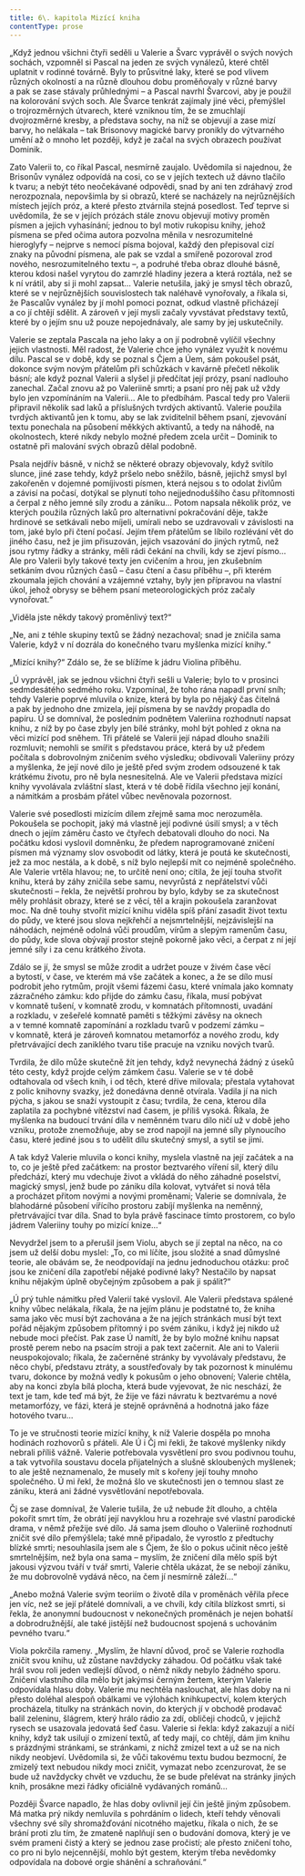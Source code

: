 ```yaml
---
title: 6\. kapitola Mizící kniha
contentType: prose
---
```


„Když jednou všichni čtyři seděli u Valerie a Švarc vyprávěl o svých nových sochách, vzpomněl si Pascal na jeden ze svých vynálezů, které chtěl uplatnit v rodinné továrně. Byly to průsvitné laky, které se pod vlivem různých okolností a na různě dlouhou dobu proměňovaly v různé barvy a pak se zase stávaly průhlednými – a Pascal navrhl Švarcovi, aby je použil na kolorování svých soch. Ale Švarce tenkrát zajímaly jiné věci, přemýšlel o trojrozměrných útvarech, které vzniknou tím, že se zmuchlají dvojrozměrné kresby, a představa sochy, na níž se objevují a zase mizí barvy, ho nelákala – tak Brisonovy magické barvy pronikly do výtvarného umění až o mnoho let později, když je začal na svých obrazech používat Dominik.

Zato Valerii to, co říkal Pascal, nesmírně zaujalo. Uvědomila si najednou, že Brisonův vynález odpovídá na cosi, co se v jejích textech už dávno tlačilo k tvaru; a nebýt této neočekávané odpovědi, snad by ani ten zdráhavý zrod nerozpoznala, nepovšimla by si obrazů, které se nacházely na nejrůznějších místech jejích próz, a které přesto ztvárnila stejná posedlost. Teď teprve si uvědomila, že se v jejích prózách stále znovu objevují motivy proměn písmen a jejich vyhasínání; jednou to byl motiv rukopisu knihy, jehož písmena se před očima autora pozvolna měnila v nesrozumitelné hieroglyfy – nejprve s nemocí písma bojoval, každý den přepisoval cizí znaky na původní písmena, ale pak se vzdal a smířeně pozoroval zrod nového, nesrozumitelného textu –, a podruhé třeba obraz dlouhé básně, kterou kdosi našel vyrytou do zamrzlé hladiny jezera a která roztála, než se k ní vrátil, aby si ji mohl zapsat… Valerie netušila, jaký je smysl těch obrazů, které se v nejrůznějších souvislostech tak naléhavě vynořovaly, a říkala si, že Pascalův vynález by jí mohl pomoci poznat, odkud vlastně přicházejí a co jí chtějí sdělit. A zároveň v její mysli začaly vyvstávat představy textů, které by o jejím snu už pouze nepojednávaly, ale samy by jej uskutečnily.

Valerie se zeptala Pascala na jeho laky a on jí podrobně vylíčil všechny jejich vlastnosti. Měl radost, že Valerie chce jeho vynález využít k novému dílu. Pascal se v době, kdy se poznal s Čjem a Úem, sám pokoušel psát, dokonce svým novým přátelům při schůzkách v kavárně přečetl několik básní; ale když poznal Valerii a slyšel ji předčítat její prózy, psaní nadlouho zanechal. Začal znovu až po Valeriině smrti; a psaní pro něj pak už vždy bylo jen vzpomínáním na Valerii… Ale to předbíhám. Pascal tedy pro Valerii připravil několik sad laků a příslušných tvrdých aktivantů. Valerie použila tvrdých aktivantů jen k tomu, aby se lak zviditelnil během psaní, zjevování textu ponechala na působení měkkých aktivantů, a tedy na náhodě, na okolnostech, které nikdy nebylo možné předem zcela určit – Dominik to ostatně při malování svých obrazů dělal podobně.

Psala nejdřív básně, v nichž se některé obrazy objevovaly, když svítilo slunce, jiné zase tehdy, když pršelo nebo sněžilo, básně, jejichž smysl byl zakořeněn v dojemné pomíjivosti písmen, která nejsou s to odolat živlům a závisí na počasí, dotýkal se plynutí toho nejjednoduššího času přítomnosti a čerpal z něho jemné síly zrodu a zániku… Potom napsala několik próz, ve kterých použila různých laků pro alternativní pokračování děje, takže hrdinové se setkávali nebo míjeli, umírali nebo se uzdravovali v závislosti na tom, jaké bylo při čtení počasí. Jejím třem přátelům se líbilo rozlévání vět do jiného času, než je jim přisuzován, jejich vsazování do jiných rytmů, než jsou rytmy řádky a stránky, měli rádi čekání na chvíli, kdy se zjeví písmo… Ale pro Valerii byly takové texty jen cvičením a hrou, jen zkušebním setkáním dvou různých časů – času čtení a času příběhu –, při kterém zkoumala jejich chování a vzájemné vztahy, byly jen přípravou na vlastní úkol, jehož obrysy se během psaní meteorologických próz začaly vynořovat.“

„Viděla jste někdy takový proměnlivý text?“

„Ne, ani z téhle skupiny textů se žádný nezachoval; snad je zničila sama Valerie, když v ní dozrála do konečného tvaru myšlenka mizící knihy.“

„Mizící knihy?“ Zdálo se, že se blížíme k jádru Violina příběhu.

„Ú vyprávěl, jak se jednou všichni čtyři sešli u Valerie; bylo to v prosinci sedmdesátého sedmého roku. Vzpomínal, že toho rána napadl první sníh; tehdy Valerie poprvé mluvila o knize, která by byla po nějaký čas čitelná a pak by jednoho dne zmizela, její písmena by se navždy propadla do papíru. Ú se domníval, že posledním podnětem Valeriina rozhodnutí napsat knihu, z níž by po čase zbyly jen bílé stránky, mohl být pohled z okna na věci mizící pod sněhem. Tři přátelé se Valerii její nápad dlouho snažili rozmluvit; nemohli se smířit s představou práce, která by už předem počítala s dobrovolným zničením svého výsledku; obdivovali Valeriiny prózy a myšlenka, že její nové dílo je ještě před svým zrodem odsouzené k tak krátkému životu, pro ně byla nesnesitelná. Ale ve Valerii představa mizící knihy vyvolávala zvláštní slast, která v té době řídila všechno její konání, a námitkám a prosbám přátel vůbec nevěnovala pozornost.

Valerie své posedlosti mizícím dílem zřejmě sama moc nerozuměla. Pokoušela se pochopit, jaký má vlastně její podivné úsilí smysl; a v těch dnech o jejím záměru často ve čtyřech debatovali dlouho do noci. Na počátku kdosi vyslovil domněnku, že předem naprogramované zničení písmen má významy slov osvobodit od látky, která je poutá ke skutečnosti, jež za moc nestála, a k době, s níž bylo nejlepší mít co nejméně společného. Ale Valerie vrtěla hlavou; ne, to určitě není ono; cítila, že její touha stvořit knihu, která by záhy zničila sebe samu, nevyrůstá z nepřátelství vůči skutečnosti – řekla, že největší prohrou by bylo, kdyby se za skutečnost měly prohlásit obrazy, které se z věcí, těl a krajin pokoušela zaranžovat moc. Na dně touhy stvořit mizící knihu viděla spíš přání zasadit život textu do půdy, ve které jsou slova nejkřehčí a nejsmrtelnější, nejzávislejší na náhodách, nejméně odolná vůči proudům, vírům a slepým ramenům času, do půdy, kde slova obývají prostor stejně pokorně jako věci, a čerpat z ní její jemné síly i za cenu krátkého života.

Zdálo se jí, že smysl se může zrodit a udržet pouze v živém čase věcí a bytostí, v čase, ve kterém má vše začátek a konec, a že se dílo musí podrobit jeho rytmům, projít všemi fázemi času, které vnímala jako komnaty zázračného zámku: kdo přijde do zámku času, říkala, musí pobývat v komnatě tušení, v komnatě zrodu, v komnatách přítomnosti, uvadání a rozkladu, v zešeřelé komnatě paměti s těžkými závěsy na oknech a v temné komnatě zapomínání a rozkladu tvarů v podzemí zámku – v komnatě, která je zároveň komnatou metamorfóz a nového zrodu, kdy přetrvávající dech zaniklého tvaru tiše pracuje na vzniku nových tvarů.

Tvrdila, že dílo může skutečně žít jen tehdy, když nevynechá žádný z úseků této cesty, když projde celým zámkem času. Valerie se v té době odtahovala od všech knih, i od těch, které dříve milovala; přestala vytahovat z polic knihovny svazky, jež donedávna denně otvírala. Vadila jí na nich pýcha, s jakou se snaží vystoupit z času; tvrdila, že cena, kterou díla zaplatila za pochybné vítězství nad časem, je příliš vysoká. Říkala, že myšlenka na budoucí trvání díla v neměnném tvaru dílo ničí už v době jeho vzniku, protože znemožňuje, aby se zrod napojil na jemné síly plynoucího času, které jediné jsou s to udělit dílu skutečný smysl, a sytil se jimi.

A tak když Valerie mluvila o konci knihy, myslela vlastně na její začátek a na to, co je ještě před začátkem: na prostor beztvarého víření sil, který dílu předchází, který mu vdechuje život a vkládá do něho záhadné poselství, magický smysl, jenž bude po zániku díla kolovat, vytvářet si nová těla a procházet přitom novými a novými proměnami; Valerie se domnívala, že blahodárné působení vířícího prostoru zabíjí myšlenka na neměnný, přetrvávající tvar díla. Snad to byla právě fascinace tímto prostorem, co bylo jádrem Valeriiny touhy po mizící knize…“

Nevydržel jsem to a přerušil jsem Violu, abych se jí zeptal na něco, na co jsem už delší dobu myslel: „To, co mi líčíte, jsou složité a snad důmyslné teorie, ale obávám se, že neodpovídají na jednu jednoduchou otázku: proč jsou ke zničení díla zapotřebí nějaké podivné laky? Nestačilo by napsat knihu nějakým úplně obyčejným způsobem a pak ji spálit?“

„Ú prý tuhle námitku před Valerií také vyslovil. Ale Valerii představa spálené knihy vůbec nelákala, říkala, že na jejím plánu je podstatné to, že kniha sama jako věc musí být zachována a že na jejích stránkách musí být text pořád nějakým způsobem přítomný i po svém zániku, i když jej nikdo už nebude moci přečíst. Pak zase Ú namítl, že by bylo možné knihu napsat prostě perem nebo na psacím stroji a pak text začernit. Ale ani to Valerii neuspokojovalo; říkala, že začerněné stránky by vyvolávaly představu, že něco chybí, představu ztráty, a soustřeďovaly by tak pozornost k minulému tvaru, dokonce by možná vedly k pokusům o jeho obnovení; Valerie chtěla, aby na konci zbyla bílá plocha, která bude vyjevovat, že nic neschází, že text je tam, kde teď má být, že žije ve fázi návratu k beztvarému a nové metamorfózy, ve fázi, která je stejně oprávněná a hodnotná jako fáze hotového tvaru…

To je ve stručnosti teorie mizící knihy, k níž Valerie dospěla po mnoha hodinách rozhovorů s přáteli. Ale Ú i Čj mi řekli, že takové myšlenky nikdy nebrali příliš vážně. Valerie potřebovala vysvětlení pro svou podivnou touhu, a tak vytvořila soustavu docela přijatelných a slušně skloubených myšlenek; to ale ještě neznamenalo, že musely mít s kořeny její touhy mnoho společného. Ú mi řekl, že možná šlo ve skutečnosti jen o temnou slast ze zániku, která ani žádné vysvětlování nepotřebovala.

Čj se zase domníval, že Valerie tušila, že už nebude žít dlouho, a chtěla pokořit smrt tím, že obrátí její navyklou hru a rozehraje své vlastní parodické drama, v němž přežije své dílo. Já sama jsem dlouho o Valeriině rozhodnutí zničit své dílo přemýšlela; také mně připadalo, že vyrostlo z předtuchy blízké smrti; nesouhlasila jsem ale s Čjem, že šlo o pokus učinit něco ještě smrtelnějším, než byla ona sama – myslím, že zničení díla mělo spíš být jakousi výzvou tváří v tvář smrti, Valerie chtěla ukázat, že se nebojí zániku, že mu dobrovolně vydává něco, na čem jí nesmírně záleží…“

„Anebo možná Valerie svým teoriím o životě díla v proměnách věřila přece jen víc, než se její přátelé domnívali, a ve chvíli, kdy cítila blízkost smrti, si řekla, že anonymní budoucnost v nekonečných proměnách je nejen bohatší a dobrodružnější, ale také jistější než budoucnost spojená s uchováním pevného tvaru.“

Viola pokrčila rameny. „Myslím, že hlavní důvod, proč se Valerie rozhodla zničit svou knihu, už zůstane navždycky záhadou. Od počátku však také hrál svou roli jeden vedlejší důvod, o němž nikdy nebylo žádného sporu. Zničení vlastního díla mělo být jakýmsi černým žertem, kterým Valerie odpovídala hlasu doby. Valerie mu nechtěla naslouchat, ale hlas doby na ni přesto doléhal alespoň obálkami ve výlohách knihkupectví, kolem kterých procházela, titulky na stránkách novin, do kterých jí v obchodě prodavač balil zeleninu, šlágrem, který hrálo rádio za zdí, obličeji chodců, v jejichž rysech se usazovala jedovatá šeď času. Valerie si řekla: když zakazují a ničí knihy, když tak usilují o zmizení textů, ať tedy mají, co chtějí, dám jim knihu s prázdnými stránkami, se stránkami, z nichž zmizel text a už se na nich nikdy neobjeví. Uvědomila si, že vůči takovému textu budou bezmocní, že zmizelý text nebudou nikdy moci zničit, vymazat nebo zcenzurovat, že se bude už navždycky chvět ve vzduchu, že se bude přelévat na stránky jiných knih, prosákne mezi řádky oficiálně vydávaných románů…

Později Švarce napadlo, že hlas doby ovlivnil její čin ještě jiným způsobem. Má matka prý nikdy nemluvila s pohrdáním o lidech, kteří tehdy věnovali všechny své síly shromažďování nicotného majetku, říkala o nich, že se brání proti zlu tím, že zmateně naplňují sen o budování domova, který je ve svém prameni čistý a který se jednou zase pročistí; ale přesto zničení toho, co pro ni bylo nejcennější, mohlo být gestem, kterým třeba nevědomky odpovídala na dobové orgie shánění a schraňování.“
